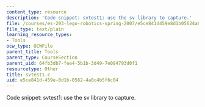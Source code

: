 ```yaml
---
content_type: resource
description: 'Code snippet: svtest1: use the sv library to capture.'
file: /courses/es-293-lego-robotics-spring-2007/e5ce841d459e8d1b05624a8c4b5f6c04_svtest1.c
file_type: text/plain
learning_resource_types:
- Tools
ocw_type: OCWFile
parent_title: Tools
parent_type: CourseSection
parent_uid: 64fb3db7-fee4-5b1b-3d49-7e084793d0f1
resourcetype: Other
title: svtest1.c
uid: e5ce841d-459e-8d1b-0562-4a8c4b5f6c04
---
```

Code snippet: svtest1: use the sv library to capture.

